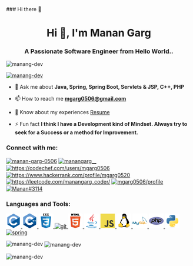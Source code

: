 <!-->
### Hi there 👋


<!--
**MananG-dev/MananG-dev** is a ✨ _special_ ✨ repository because its `README.md` (this file) appears on your GitHub profile.

Here are some ideas to get you started:

- 🔭 I’m currently working on ...
- 🌱 I’m currently learning ...
- 👯 I’m looking to collaborate on ...
- 🤔 I’m looking for help with ...
- 💬 Ask me about ...
- 📫 How to reach me: ...
- 😄 Pronouns: ...
- ⚡ Fun fact: ...
-->

<h1 align="center">Hi 👋, I'm Manan Garg</h1>
<h3 align="center">A Passionate Software Engineer from Hello World..</></h3>

<p align="left"> <img src="https://komarev.com/ghpvc/?username=manang-dev&label=Profile%20views&color=0e75b6&style=flat" alt="manang-dev" /> </p>

<p align="left"> <a href="https://github.com/ryo-ma/github-profile-trophy"><img src="https://github-profile-trophy.vercel.app/?username=manang-dev" alt="manang-dev" /></a> </p>

- 💬 Ask me about **Java, Spring, Spring Boot, Servlets & JSP, C++, PHP**

- 📫 How to reach me **mgarg0506@gmail.com**

- 📄 Know about my experiences [Resume](https://drive.google.com/file/d/16HwqgByxaHIZg1zaHvkxp2SV9eWLtX9e/view?usp=sharing)

- ⚡ Fun fact **I think I have a Development kind of Mindset. Always try to seek for a Success or a method for Improvement.**

<h3 align="left">Connect with me:</h3>
<p align="left">
<a href="https://linkedin.com/in/manan-garg-0506" target="blank"><img align="center" src="https://raw.githubusercontent.com/rahuldkjain/github-profile-readme-generator/master/src/images/icons/Social/linked-in-alt.svg" alt="manan-garg-0506" height="30" width="40" /></a>
<a href="https://instagram.com/manan_garg.05/" target="blank"><img align="center" src="https://raw.githubusercontent.com/rahuldkjain/github-profile-readme-generator/master/src/images/icons/Social/instagram.svg" alt="manangarg__" height="30" width="40" /></a>
<a href="https://www.codechef.com/users/https://codechef.com/users/mgarg0506" target="blank"><img align="center" src="https://cdn.jsdelivr.net/npm/simple-icons@3.1.0/icons/codechef.svg" alt="https://codechef.com/users/mgarg0506" height="30" width="40" /></a>
<a href="https://www.hackerrank.com/https://www.hackerrank.com/profile/mgarg0520" target="blank"><img align="center" src="https://raw.githubusercontent.com/rahuldkjain/github-profile-readme-generator/master/src/images/icons/Social/hackerrank.svg" alt="https://www.hackerrank.com/profile/mgarg0520" height="30" width="40" /></a>
<a href="https://www.leetcode.com/https://leetcode.com/manangarg_coder/" target="blank"><img align="center" src="https://raw.githubusercontent.com/rahuldkjain/github-profile-readme-generator/master/src/images/icons/Social/leet-code.svg" alt="https://leetcode.com/manangarg_coder/" height="30" width="40" /></a>
<a href="https://auth.geeksforgeeks.org/user/mgarg0506/profile" target="blank"><img align="center" src="https://raw.githubusercontent.com/rahuldkjain/github-profile-readme-generator/master/src/images/icons/Social/geeks-for-geeks.svg" alt="mgarg0506/profile" height="30" width="40" /></a>
<a href="https://discord.gg/Manan#3114" target="blank"><img align="center" src="https://raw.githubusercontent.com/rahuldkjain/github-profile-readme-generator/master/src/images/icons/Social/discord.svg" alt="Manan#3114" height="30" width="40" /></a>
</p>

<h3 align="left">Languages and Tools:</h3>
<p align="left"> <a href="https://www.cprogramming.com/" target="_blank" rel="noreferrer"> <img src="https://raw.githubusercontent.com/devicons/devicon/master/icons/c/c-original.svg" alt="c" width="40" height="40"/> </a> <a href="https://www.w3schools.com/cpp/" target="_blank" rel="noreferrer"> <img src="https://raw.githubusercontent.com/devicons/devicon/master/icons/cplusplus/cplusplus-original.svg" alt="cplusplus" width="40" height="40"/> </a> <a href="https://www.w3schools.com/css/" target="_blank" rel="noreferrer"> <img src="https://raw.githubusercontent.com/devicons/devicon/master/icons/css3/css3-original-wordmark.svg" alt="css3" width="40" height="40"/> </a> <a href="https://git-scm.com/" target="_blank" rel="noreferrer"> <img src="https://www.vectorlogo.zone/logos/git-scm/git-scm-icon.svg" alt="git" width="40" height="40"/> </a> <a href="https://www.w3.org/html/" target="_blank" rel="noreferrer"> <img src="https://raw.githubusercontent.com/devicons/devicon/master/icons/html5/html5-original-wordmark.svg" alt="html5" width="40" height="40"/> </a> <a href="https://www.java.com" target="_blank" rel="noreferrer"> <img src="https://raw.githubusercontent.com/devicons/devicon/master/icons/java/java-original.svg" alt="java" width="40" height="40"/> </a> <a href="https://developer.mozilla.org/en-US/docs/Web/JavaScript" target="_blank" rel="noreferrer"> <img src="https://raw.githubusercontent.com/devicons/devicon/master/icons/javascript/javascript-original.svg" alt="javascript" width="40" height="40"/> </a> <a href="https://www.linux.org/" target="_blank" rel="noreferrer"> <img src="https://raw.githubusercontent.com/devicons/devicon/master/icons/linux/linux-original.svg" alt="linux" width="40" height="40"/> </a> <a href="https://www.mysql.com/" target="_blank" rel="noreferrer"> <img src="https://raw.githubusercontent.com/devicons/devicon/master/icons/mysql/mysql-original-wordmark.svg" alt="mysql" width="40" height="40"/> </a> <a href="https://www.php.net" target="_blank" rel="noreferrer"> <img src="https://raw.githubusercontent.com/devicons/devicon/master/icons/php/php-original.svg" alt="php" width="40" height="40"/> </a> <a href="https://www.python.org" target="_blank" rel="noreferrer"> <img src="https://raw.githubusercontent.com/devicons/devicon/master/icons/python/python-original.svg" alt="python" width="40" height="40"/> </a> <a href="https://spring.io/" target="_blank" rel="noreferrer"> <img src="https://www.vectorlogo.zone/logos/springio/springio-icon.svg" alt="spring" width="40" height="40"/> </a> </p>

<p><img align="left" src="https://github-readme-stats.vercel.app/api/top-langs?username=manang-dev&show_icons=true&locale=en&layout=compact" alt="manang-dev" /></p>

<p>&nbsp;<img align="center" src="https://github-readme-stats.vercel.app/api?username=manang-dev&show_icons=true&locale=en" alt="manang-dev" /></p>

<p><img align="center" src="https://github-readme-streak-stats.herokuapp.com/?user=manang-dev&" alt="manang-dev" /></p>
